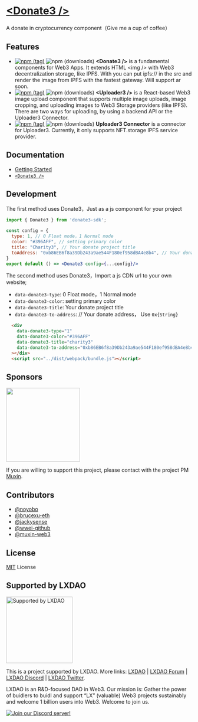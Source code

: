 # [&lt;Donate3 /&gt;](https://donate3.xyz/) 

 A donate in cryptocurrency component（Give me a cup of coffee）

## Features

- [![npm (tag)](https://img.shields.io/npm/v/@lxdao/Donate3)](https://www.npmjs.com/package/@lxdao/Donate3) ![npm (downloads)](https://img.shields.io/npm/dm/@lxdao/Donate3) <b>\<Donate3 \/\></b> is a fundamental components for Web3 Apps. It extends HTML \<img \/\> with Web3 decentralization storage, like IPFS. With <Donate3 /> you can put ipfs:// in the src and render the image from IPFS with the fastest gateway. Will support ar soon.
- [![npm (tag)](https://img.shields.io/npm/v/@lxdao/uploader3)](https://www.npmjs.com/package/@lxdao/uploader3) ![npm (downloads)](https://img.shields.io/npm/dm/@lxdao/uploader3) <b>\<Uploader3 \/\></b> is a React-based Web3 image upload component that supports multiple image uploads, image cropping, and uploading images to Web3 Storage providers (like IPFS). There are two ways for uploading, by using a backend API or the Uploader3 Connector.
- [![npm (tag)](https://img.shields.io/npm/v/@lxdao/uploader3)](https://www.npmjs.com/package/@lxdao/uploader3-connector) ![npm (downloads)](https://img.shields.io/npm/dm/@lxdao/uploader3-connector) <b>Uploader3 Connector</b> is a connector for Uploader3. Currently, it only supports NFT.storage IPFS service provider.

## Documentation

- [Getting Started](https://donate3.xyz/)
- [`<Donate3 />`](https://donate3.xyz/components/Donate3)

## Development

The first method uses Donate3，Just as a js component for your project

```jsx
import { Donate3 } from 'donate3-sdk';

const config = {
  type: 1, // 0 Float mode，1 Normal mode
  color: "#396AFF", // setting primary color
  title: "Charity3", // Your donate project title
  toAddress: "0xb86EB6f8a39Db243a9ae544F180ef958dBA4e8b4", // Your donate address， Use `0x{String}`
}
export default () => <Donate3 config={...config}/>
```

The second method uses Donate3，Import a js CDN url to your own website;

-  `data-donate3-type`: 0 Float mode，1 Normal mode
-  `data-donate3-color`: setting primary color
-  `data-donate3-title`: Your donate project title
-  `data-donate3-to-address`: // Your donate address， Use `0x{String}`

``` html
  <div
    data-donate3-type="1" 
    data-donate3-color="#396AFF"
    data-donate3-title="charity3"
    data-donate3-to-address="0xb86EB6f8a39Db243a9ae544F180ef958dBA4e8b4"
  ></div>
  <script src="../dist/webpack/bundle.js"></script>
```

## Sponsors

<a href="https://fil.org/" target="_blank"><img width="200" src="https://bafkreidhplaw3hpo6gmhrkqwzvw2ejnvxuuai2r5vsjhzjxmosanagrgoy.ipfs.nftstorage.link/" /></a>

If you are willing to support this project, please contact with the project PM [Muxin](https://twitter.com/muxin_eth).

## Contributors

- [@noyobo](https://github.com/noyobo)
- [@brucexu-eth](https://github.com/brucexu-eth)
- [@jackysense](https://github.com/jackysense)
- [@wwei-github](https://github.com/wwei-github)
- [@muxin-web3](https://github.com/muxin-web3)

## License

[MIT](/LICENSE) License

## Supported by LXDAO

<a target="_blank" href="https://lxdao.io/"><img alt="Supported by LXDAO" src="https://bafkreib7wsfivsbtinvx7yfou2b556ab32pojbjutkxfhh7v3y45qkevui.ipfs.nftstorage.link/" width="180" /></a>

This is a project supported by LXDAO. More links: [LXDAO](https://lxdao.io/) | [LXDAO Forum](https://forum.lxdao.io/) | [LXDAO Discord](https://discord.lxdao.io) | [LXDAO Twitter](https://twitter.com/LXDAO_Official).

LXDAO is an R&D-focused DAO in Web3. Our mission is: Gather the power of buidlers to buidl and support “LX” (valuable) Web3 projects sustainably and welcome 1 billion users into Web3. Welcome to join us.

[![Join our Discord server!](https://invidget.switchblade.xyz/HtcDdPgJ7D)](http://discord.gg/HtcDdPgJ7D)
